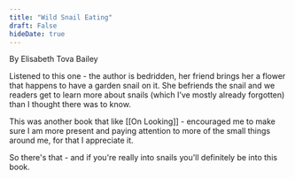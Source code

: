 ```yaml
---
title: "Wild Snail Eating"
draft: False
hideDate: true
---
```

By Elisabeth Tova Bailey

Listened to this one - the author is bedridden, her friend brings her a flower that happens to have a garden snail on it. She befriends the snail and we readers get to learn more about snails (which I’ve mostly already forgotten) than I thought there was to know.

This was another book that like [[On Looking]] - encouraged me to make sure I am more present and paying attention to more of the small things around me, for that I appreciate it.

So there's that - and if you're really into snails you'll definitely be into this book.

